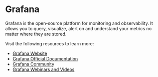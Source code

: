 



# Grafana

Grafana is the open-source platform for monitoring and observability. It allows you to query, visualize, alert on and understand your metrics no matter where they are stored.

Visit the following resources to learn more:

- [Grafana Website](https://grafana.com/)
- [Grafana Official Documentation](https://grafana.com/docs/)
- [Grafana Community](https://community.grafana.com/)
- [Grafana Webinars and Videos](https://grafana.com/videos/)
